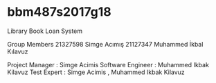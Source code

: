 # bbm487s2017g18
Library Book Loan System

Group Members
21327598  Simge Acımış
21127347 Muhammed İkbal Kılavuz


Project Manager : Simge Acimis
Software Engineer : Muhammed Ikbak Kilavuz
Test Expert : Simge Acimis ,  Muhammed Ikbak Kilavuz
